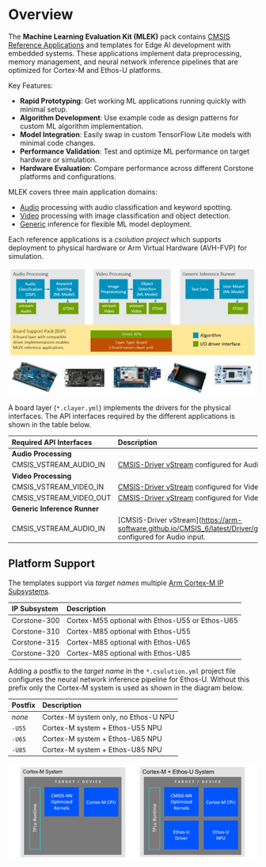 # Overview

The **Machine Learning Evaluation Kit (MLEK)** pack contains [CMSIS Reference Applications](https://open-cmsis-pack.github.io/cmsis-toolbox/ReferenceApplications/) and templates for Edge AI development with embedded systems. These applications implement data preprocessing, memory management, and neural network inference pipelines that are optimized for Cortex-M and Ethos-U platforms.

Key Features:

- **Rapid Prototyping**: Get working ML applications running quickly with minimal setup.
- **Algorithm Development**: Use example code as design patterns for custom ML algorithm implementation.
- **Model Integration**: Easily swap in custom TensorFlow Lite models with minimal code changes.
- **Performance Validation**: Test and optimize ML performance on target hardware or simulation.
- **Hardware Evaluation**: Compare performance across different Corstone platforms and configurations.

MLEK covers three main application domains:

- [Audio](https://arm-examples.github.io/cmsis-mlek/templates_audio.html) processing with audio classification and keyword spotting.
- [Video](https://arm-examples.github.io/cmsis-mlek/templates_video.html) processing with image classification and object detection.
- [Generic](https://arm-examples.github.io/cmsis-mlek) inference for flexible ML model deployment.


Each reference applications is a *csolution project* which supports deployment to physical hardware or Arm Virtual Hardware (AVH-FVP) for simulation.

![MLEK Reference Application Architecture](./images/MLEK-Architecture.png)

A board layer (`*.clayer.yml`) implements the drivers for the physical interfaces. The API interfaces required by the different applications is shown in the table below.

| Required API Interfaces     | Description     |
|:----------------------------|:----------------|
| **Audio Processing**        |                 |
| CMSIS_VSTREAM_AUDIO_IN      | [CMSIS-Driver vStream](https://arm-software.github.io/CMSIS_6/latest/Driver/group__mci__interface__gr.html) configured for Audio input. |
| **Video Processing**        |                 |
| CMSIS_VSTREAM_VIDEO_IN      | [CMSIS-Driver vStream](https://arm-software.github.io/CMSIS_6/latest/Driver/group__mci__interface__gr.html) configured for Video input. |
| CMSIS_VSTREAM_VIDEO_OUT     | [CMSIS-Driver vStream](https://arm-software.github.io/CMSIS_6/latest/Driver/group__mci__interface__gr.html) configured for Video output. |
| **Generic Inference Runner**|                 |
| CMSIS_VSTREAM_AUDIO_IN      | [CMSIS-Driver vStream](https://arm-software.github.io/CMSIS_6/latest/Driver/group__mci__interface__gr.html configured for Audio input. |

## Platform Support

The templates support via _target names_ multiple [Arm Cortex-M IP Subsystems](https://www.arm.com/products/silicon-ip-subsystems#Products). 

| IP Subsystem | Description  |
|:-------------|:-------------|
| Corstone-300 | Cortex-M55 optional with Ethos-U55 or Ethos-U65 |
| Corstone-310 | Cortex-M85 optional with Ethos-U55 |
| Corstone-315 | Cortex-M85 optional with Ethos-U65 |
| Corstone-320 | Cortex-M85 optional with Ethos-U85 |

Adding a postfix to the _target name_ in the `*.csolution.yml` project file configures the neural network inference pipeline for Ethos-U. Without this prefix only the Cortex-M system is used as shown in the diagram below.

| Postfix      | Description |
|:-------------|:------------|
| _none_       | Cortex-M system only, no Ethos-U NPU |
| `-U55`       | Cortex-M system + Ethos-U55 NPU |
| `-U65`       | Cortex-M system + Ethos-U65 NPU |
| `-U85`       | Cortex-M system + Ethos-U85 NPU |

![Neural Network Inference Pipeline](./images/System-Topology.png)
